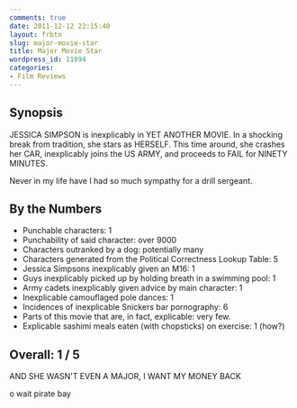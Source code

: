 ```yaml
---
comments: true
date: 2011-12-12 22:15:40
layout: frbtn
slug: major-movie-star
title: Major Movie Star
wordpress_id: 11894
categories:
- Film Reviews
---
```


## Synopsis

JESSICA SIMPSON is inexplicably in YET ANOTHER MOVIE.  In a shocking break from tradition, she stars as HERSELF.  This time around, she crashes her CAR, inexplicably joins the US ARMY, and proceeds to FAIL for NINETY MINUTES.

Never in my life have I had so much sympathy for a drill sergeant.

## By the Numbers

  * Punchable characters: 1
  * Punchability of said character: over 9000
  * Characters outranked by a dog: potentially many
  * Characters generated from the Political Correctness Lookup Table: 5
  * Jessica Simpsons inexplicably given an M16: 1
  * Guys inexplicably picked up by holding breath in a swimming pool: 1
  * Army cadets inexplicably given advice by main character: 1
  * Inexplicable camouflaged pole dances: 1
  * Incidences of inexplicable Snickers bar pornography: 6
  * Parts of this movie that are, in fact, explicable: very few.
  * Explicable sashimi meals eaten (with chopsticks) on exercise: 1 (how?)

## Overall: 1 / 5

AND SHE WASN'T EVEN A MAJOR, I WANT MY MONEY BACK

o wait pirate bay
